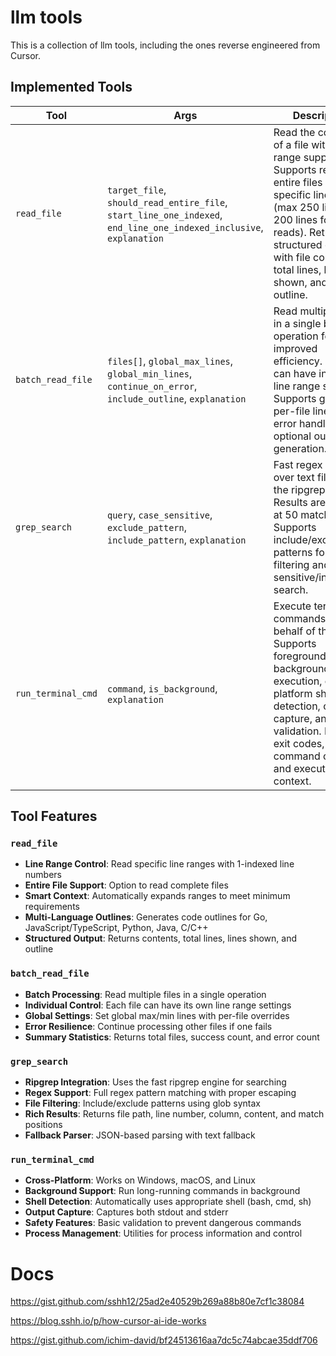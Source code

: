 # llm tools

This is a collection of llm tools, including the ones reverse engineered from Cursor.

## Implemented Tools

|Tool|Args|Description|
|-|-|-|
|`read_file`|`target_file`, `should_read_entire_file`, `start_line_one_indexed`, `end_line_one_indexed_inclusive`, `explanation`|Read the contents of a file with line range support. Supports reading entire files or specific line ranges (max 250 lines, min 200 lines for partial reads). Returns structured output with file contents, total lines, lines shown, and code outline.|
|`batch_read_file`|`files[]`, `global_max_lines`, `global_min_lines`, `continue_on_error`, `include_outline`, `explanation`|Read multiple files in a single batch operation for improved efficiency. Each file can have individual line range settings. Supports global and per-file line limits, error handling, and optional outline generation.|
|`grep_search`|`query`, `case_sensitive`, `exclude_pattern`, `include_pattern`, `explanation`|Fast regex search over text files using the ripgrep engine. Results are capped at 50 matches. Supports include/exclude patterns for file filtering and case-sensitive/insensitive search.|
|`run_terminal_cmd`|`command`, `is_background`, `explanation`|Execute terminal commands on behalf of the user. Supports foreground and background execution, cross-platform shell detection, output capture, and safety validation. Returns exit codes, command output, and execution context.|

## Tool Features

### `read_file`
- **Line Range Control**: Read specific line ranges with 1-indexed line numbers
- **Entire File Support**: Option to read complete files
- **Smart Context**: Automatically expands ranges to meet minimum requirements
- **Multi-Language Outlines**: Generates code outlines for Go, JavaScript/TypeScript, Python, Java, C/C++
- **Structured Output**: Returns contents, total lines, lines shown, and outline

### `batch_read_file`
- **Batch Processing**: Read multiple files in a single operation
- **Individual Control**: Each file can have its own line range settings
- **Global Settings**: Set global max/min lines with per-file overrides
- **Error Resilience**: Continue processing other files if one fails
- **Summary Statistics**: Returns total files, success count, and error count

### `grep_search`
- **Ripgrep Integration**: Uses the fast ripgrep engine for searching
- **Regex Support**: Full regex pattern matching with proper escaping
- **File Filtering**: Include/exclude patterns using glob syntax
- **Rich Results**: Returns file path, line number, column, content, and match positions
- **Fallback Parser**: JSON-based parsing with text fallback

### `run_terminal_cmd`
- **Cross-Platform**: Works on Windows, macOS, and Linux
- **Background Support**: Run long-running commands in background
- **Shell Detection**: Automatically uses appropriate shell (bash, cmd, sh)
- **Output Capture**: Captures both stdout and stderr
- **Safety Features**: Basic validation to prevent dangerous commands
- **Process Management**: Utilities for process information and control

# Docs
https://gist.github.com/sshh12/25ad2e40529b269a88b80e7cf1c38084

https://blog.sshh.io/p/how-cursor-ai-ide-works

https://gist.github.com/ichim-david/bf24513616aa7dc5c74abcae35ddf706